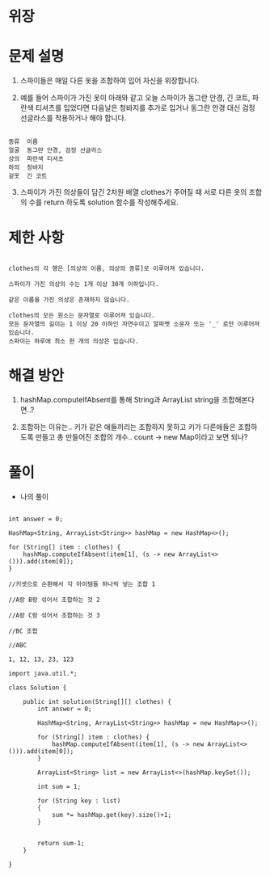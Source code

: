 # 위장

# 문제 설명

1. 스파이들은 매일 다른 옷을 조합하여 입어 자신을 위장합니다.

2. 예를 들어 스파이가 가진 옷이 아래와 같고 오늘 스파이가 동그란 안경, 긴 코트, 파란색 티셔츠를 입었다면 다음날은 청바지를 추가로 입거나 동그란 안경 대신 검정 선글라스를 착용하거나 해야 합니다.

```

종류	이름
얼굴	동그란 안경, 검정 선글라스
상의	파란색 티셔츠
하의	청바지
겉옷	긴 코트

```

3. 스파이가 가진 의상들이 담긴 2차원 배열 clothes가 주어질 때 서로 다른 옷의 조합의 수를 return 하도록 solution 함수를 작성해주세요.


# 제한 사항

```

clothes의 각 행은 [의상의 이름, 의상의 종류]로 이루어져 있습니다.

스파이가 가진 의상의 수는 1개 이상 30개 이하입니다.

같은 이름을 가진 의상은 존재하지 않습니다.

clothes의 모든 원소는 문자열로 이루어져 있습니다.
모든 문자열의 길이는 1 이상 20 이하인 자연수이고 알파벳 소문자 또는 '_' 로만 이루어져 있습니다.
스파이는 하루에 최소 한 개의 의상은 입습니다.

```

# 해결 방안

1. hashMap.computeIfAbsent를 통해 String과 ArrayList string을 조합해본다면..?

2. 조합하는 이유는.. 키가 같은 애들끼리는 조합하지 못하고 키가 다른애들은 조합하도록 만들고 총 만들어진 조합의 개수.. count -> new Map이라고 보면 되나?

# 풀이

- 나의 풀이


```

int answer = 0;
        
HashMap<String, ArrayList<String>> hashMap = new HashMap<>();

for (String[] item : clothes) {
    hashMap.computeIfAbsent(item[1], (s -> new ArrayList<>())).add(item[0]);
}

//키셋으로 순환해서 각 아이템들 하나씩 넣는 조합 1

//A랑 B랑 섞어서 조합하는 것 2

//A랑 C랑 섞어서 조합하는 것 3

//BC 조합

//ABC

1, 12, 13, 23, 123

import java.util.*;

class Solution {
    
    public int solution(String[][] clothes) {
        int answer = 0;
        
        HashMap<String, ArrayList<String>> hashMap = new HashMap<>();
        
        for (String[] item : clothes) {
            hashMap.computeIfAbsent(item[1], (s -> new ArrayList<>())).add(item[0]);
        }
        
        ArrayList<String> list = new ArrayList<>(hashMap.keySet());

        int sum = 1;

        for (String key : list) 
        {
            sum *= hashMap.get(key).size()+1;
        }
        
        
        return sum-1;
    }
    
}
```